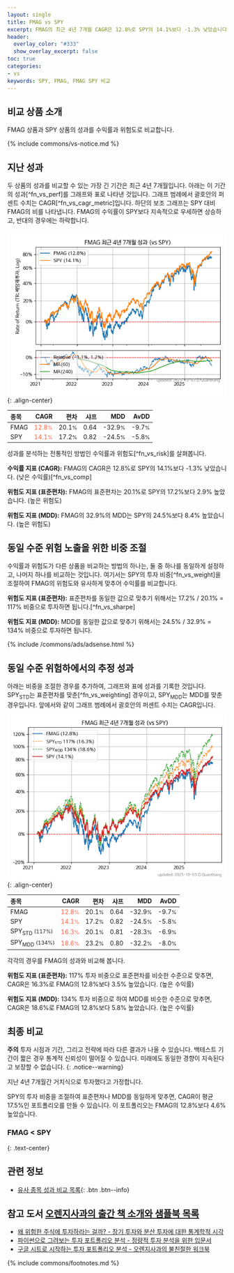 ```yaml
---
layout: single
title: FMAG vs SPY
excerpt: FMAG의 최근 4년 7개월 CAGR은 12.8%로 SPY의 14.1%보다 -1.3% 낮았습니다.
header:
  overlay_color: "#333"
  show_overlay_excerpt: false
toc: true
categories:
- vs
keywords: SPY, FMAG, FMAG SPY 비교
---
```


## 비교 상품 소개


FMAG 상품과 SPY 상품의 성과를 수익률과 위험도로 비교합니다.





{% include commons/vs-notice.md %}

## 지난 성과

두 상품의 성과를 비교할 수 있는 가장 긴 기간은 최근 4년 7개월입니다. 아래는 이 기간의 성과[^fn_vs_perf]를 그래프와 표로 나타낸 것입니다.
그래프 범례에서 괄호안의 퍼센트 수치는 CAGR[^fn_vs_cagr_metric]입니다.
하단의 보조 그래프는 SPY 대비 FMAG의 비를 나타냅니다.
FMAG의 수익률이 SPY보다 지속적으로 우세하면 상승하고, 반대의 경우에는 하락합니다.

![FMAG](/vs/images/fmag-vs-spy_dual.png){: .align-center}

| **종목** | **CAGR** | **편차** | **샤프** | **MDD** | **AvDD** |
| :------------ | ------: | -----------: | -------: | ------: | -------: |
| FMAG | <span style="color: tomato">12.8<small>%</small></span> | 20.1<small>%</small> | 0.64 | -32.9<small>%</small> | -9.7<small>%</small> |
| SPY | <span style="color: tomato">14.1<small>%</small></span> | 17.2<small>%</small> | 0.82 | -24.5<small>%</small> | -5.8<small>%</small> |

<!-- more -->


성과를 분석하는 전통적인 방법인 수익률과 위험도[^fn_vs_risk]를 살펴봅니다.

**수익률 지표 (CAGR):** FMAG의 CAGR은 12.8%로 SPY의 14.1%보다 -1.3% 낮았습니다. (낮은 수익률)[^fn_vs_comp]

**위험도 지표 (표준편차):** FMAG의 표준편차는 20.1%로 SPY의 17.2%보다 2.9% 높았습니다. (높은 위험도)

**위험도 지표 (MDD):** FMAG의 32.9%의 MDD는 SPY의 24.5%보다 8.4% 높았습니다. (높은 위험도)



## 동일 수준 위험 노출을 위한 비중 조절

수익률과 위험도가 다른 상품을 비교하는 방법의 하나는, 둘 중 하나를 동일하게 설정하고, 나머지 하나를 비교하는 것입니다.
여기서는 SPY의 투자 비중[^fn_vs_weight]을 조절하여 FMAG의 위험도와 유사하게 맞추어 수익률를 비교합니다.

**위험도 지표 (표준편차):** 표준편차를 동일한 값으로 맞추기 위해서는 17.2% / 20.1% = 117% 비중으로 투자하면 됩니다.[^fn_vs_sharpe]

**위험도 지표 (MDD):** MDD를 동일한 값으로 맞추기 위해서는 24.5% / 32.9% = 134% 비중으로 투자하면 됩니다.


{% include /commons/ads/adsense.html %}



## 동일 수준 위험하에서의 추정 성과

아래는 비중을 조절한 경우를 추가하여, 그래프와 표에 성과를 기록한 것입니다.
SPY<sub>STD</sub>는 표준편차를 맞춘[^fn_vs_weighting] 경우이고, SPY<sub>MDD</sub>는 MDD를 맞춘 경우입니다.
앞에서와 같이 그래프 범례에서 괄호안의 퍼센트 수치는 CAGR입니다.


![FMAG](/vs/images/fmag-vs-spy.png){: .align-center}



| **종목** | **CAGR** | **편차** | **샤프** | **MDD** | **AvDD** |
| :------------ | ------: | -----------: | -------: | ------: | -------: |
| FMAG | <span style="color: tomato">12.8<small>%</small></span> | 20.1<small>%</small> | 0.64 | -32.9<small>%</small> | -9.7<small>%</small> |
| SPY | <span style="color: tomato">14.1<small>%</small></span> | 17.2<small>%</small> | 0.82 | -24.5<small>%</small> | -5.8<small>%</small> |
| SPY<sub>STD</sub> <small>(117%)</small> | <span style="color: tomato">16.3<small>%</small></span> | 20.1<small>%</small> | 0.81 | -28.3<small>%</small> | -6.9<small>%</small> |
| SPY<sub>MDD</sub> <small>(134%)</small> | <span style="color: tomato">18.6<small>%</small></span> | 23.2<small>%</small> | 0.80 | -32.2<small>%</small> | -8.0<small>%</small> |



각각의 경우를 FMAG의 성과와 비교해 봅니다.

**위험도 지표 (표준편차):** 117% 투자 비중으로 표준편차를 비슷한 수준으로 맞추면, CAGR은 16.3%로 FMAG의 12.8%보다 3.5% 높았습니다. (높은 수익률)

**위험도 지표 (MDD):** 134% 투자 비중으로 하여 MDD를 비슷한 수준으로 맞추면, CAGR은 18.6%로 FMAG의 12.8%보다 5.8% 높았습니다. (높은 수익률)




## 최종 비교

**주의** 투자 시점과 기간, 그리고 전략에 따라 다른 결과가 나올 수 있습니다. 백테스트 기간이 짧은 경우 통계적 신뢰성이 떨어질 수 있습니다. 미래에도 동일한 경향이 지속된다고 보장할 수 없습니다.
{: .notice--warning}

지난 4년 7개월간 거치식으로 투자했다고 가정합니다.

SPY의 투자 비중을 조절하여 표준편차나 MDD를 동일하게 맞추면, CAGR이 평균 17.5%인 포트폴리오를 만들 수 있습니다.
이 포트폴리오는 FMAG의 12.8%보다 4.6% 높았습니다.

### FMAG &lt; SPY
{: .text-center}


## 관련 정보

- [유사 종목 성과 비교 목록](/vs/){: .btn .btn--info}


## 참고 도서 [오렌지사과의 출간 책 소개와 샘플북 목록](https://kongdori.tistory.com/691)

- [왜 위험한 주식에 투자하라는 걸까? - 장기 투자와 분산 투자에 대한 통계학적 시각](https://kongdori.tistory.com/421)
- [파이썬으로 그려보는 투자 포트폴리오 분석  - 정량적 투자 분석을 위한 입문서](https://kongdori.tistory.com/643)
- [구글 시트로 시작하는 투자 포트폴리오 분석 - 오렌지사과의 불친절한 워크북](https://kongdori.tistory.com/449)

{% include commons/footnotes.md %}